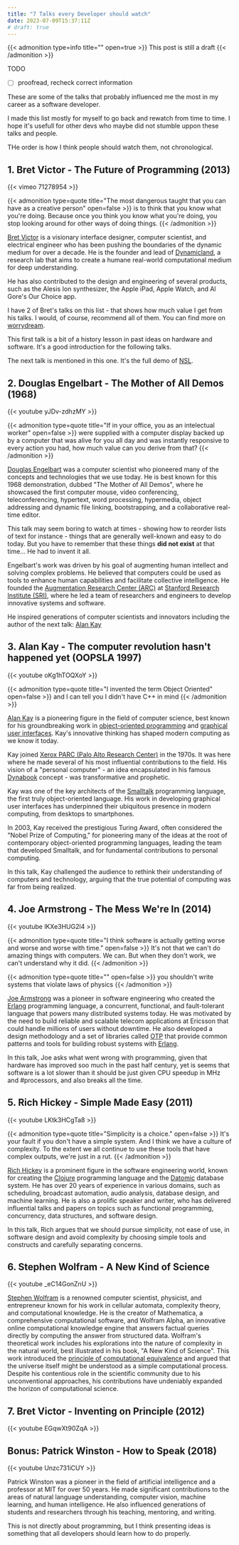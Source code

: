 ```yaml
---
title: "7 Talks every Developer should watch"
date: 2023-07-09T15:37:11Z
# draft: true
---
```


{{< admonition type=info title="" open=true >}}
This post is still a draft
{{< /admonition >}}

TODO
- [ ] proofread, recheck correct information

These are some of the talks that probably influenced me the most in my career as a software developer.

I made this list mostly for myself to go back and rewatch from time to time. I hope it's usefull for other devs who maybe did not stumble uppon these talks and people.

THe order is how I think people should watch them, not chronological.

## 1. Bret Victor - The Future of Programming (2013)

{{< vimeo 71278954 >}}

{{< admonition type=quote title="The most dangerous taught that you can have as a creative person" open=false >}}
is to think that you know what you're doing. Because once you think you know what you're doing, you stop looking around for other ways of doing things.
{{< /admonition >}}

[Bret Victor](https://en.wikipedia.org/wiki/Bret_Victor) is a visionary interface designer, computer scientist, and electrical engineer who has been pushing the boundaries of the dynamic medium for over a decade. 
He is the founder and lead of [Dynamicland](https://dynamicland.org/), a research lab that aims to create a humane real-world computational medium for deep understanding.

He has also contributed to the design and engineering of several products, such as the Alesis Ion synthesizer, the Apple iPad, Apple Watch, and Al Gore's Our Choice app.

I have 2 of Bret's talks on this list - that shows how much value I get from his talks. I would, of course, recommend all of them. You can find more on [worrydream](http://worrydream.com/).

This first talk is a bit of a history lesson in past ideas on hardware and software. It's a good introduction for the following talks.

The next talk is mentioned in this one. It's the full demo of [NSL](https://en.wikipedia.org/wiki/NLS_(computer_system)).

## 2. Douglas Engelbart - The Mother of All Demos (1968)

{{< youtube yJDv-zdhzMY >}}

{{< admonition type=quote title="If in your office, you as an intelectual worker" open=false >}}
were supplied with a computer display backed up by a computer that was alive for you all day and was instantly responsive to every action you had, how much value can you derive from that?
{{< /admonition >}}

[Douglas Engelbart](https://en.wikipedia.org/wiki/Douglas_Engelbart) was a computer scientist who pioneered many of the concepts and technologies that we use today. He is best known for this 1968 demonstration, dubbed "The Mother of All Demos", where he showcased the first computer mouse, video conferencing, teleconferencing, hypertext, word processing, hypermedia, object addressing and dynamic file linking, bootstrapping, and a collaborative real-time editor.

This talk may seem boring to watch at times - showing how to reorder lists of text for instance - things that are generally well-known and easy to do today. But you have to remember that these things **did not exist** at that time... He had to invent it all.

Engelbart's work was driven by his goal of augmenting human intellect and solving complex problems. He believed that computers could be used as tools to enhance human capabilities and facilitate collective intelligence. He founded the [Augmentation Research Center (ARC)](https://en.wikipedia.org/wiki/Augmentation_Research_Center) at [Stanford Research Institute (SRI)](https://en.wikipedia.org/wiki/SRI_International), where he led a team of researchers and engineers to develop innovative systems and software.

He inspired generations of computer scientists and innovators including the author of the next talk: [Alan Kay](#3-alan-kay---the-computer-revolution-hasnt-happened-yet-oopsla-1997)

## 3. Alan Kay - The computer revolution hasn't happened yet (OOPSLA 1997)

{{< youtube oKg1hTOQXoY >}}

{{< admonition type=quote title="I invented the term Object Oriented" open=false >}}
and I can tell you I didn't have C++ in mind
{{< /admonition >}}

[Alan Kay](https://en.wikipedia.org/wiki/Alan_Kay) is a pioneering figure in the field of computer science, best known for his groundbreaking work in [object-oriented programming](https://en.wikipedia.org/wiki/Object-oriented_programming) and [graphical user interfaces](https://en.wikipedia.org/wiki/Graphical_user_interface). Kay's innovative thinking has shaped modern computing as we know it today.

Kay joined [Xerox PARC (Palo Alto Research Center)](https://en.wikipedia.org/w/index.php?title=PARC_(company)) in the 1970s. It was here where he made several of his most influential contributions to the field. His vision of a "personal computer" - an idea encapsulated in his famous [Dynabook](https://en.wikipedia.org/wiki/Dynabook) concept - was transformative and prophetic.

Kay was one of the key architects of the [Smalltalk](https://en.wikipedia.org/wiki/Smalltalk) programming language, the first truly object-oriented language. His work in developing graphical user interfaces has underpinned their ubiquitous presence in modern computing, from desktops to smartphones.

In 2003, Kay received the prestigious Turing Award, often considered the "Nobel Prize of Computing," for pioneering many of the ideas at the root of contemporary object-oriented programming languages, leading the team that developed Smalltalk, and for fundamental contributions to personal computing.

In this talk, Kay challenged the audience to rethink their understanding of computers and technology, arguing that the true potential of computing was far from being realized.

## 4. Joe Armstrong - The Mess We're In (2014)

{{< youtube lKXe3HUG2l4 >}}

{{< admonition type=quote title="I think software is actually getting worse and worse and worse with time." open=false >}}
It's not that we can't do amazing things with computers. We can. But when they don't work, we can't understand why it did.
{{< /admonition >}}

{{< admonition type=quote title="" open=false >}}
you shouldn't write systems that violate laws of physics
{{< /admonition >}}

[Joe Armstrong](https://en.wikipedia.org/wiki/Joe_Armstrong_(programmer)) was a pioneer in software engineering who created the [Erlang](https://www.erlang.org/) programming language, a concurrent, functional, and fault-tolerant language that powers many distributed systems today. He was motivated by the need to build reliable and scalable telecom applications at Ericsson that could handle millions of users without downtime. He also developed a design methodology and a set of libraries called [OTP](https://en.wikipedia.org/wiki/Open_Telecom_Platform) that provide common patterns and tools for building robust systems with [Erlang](https://www.erlang.org/). 

In this talk, Joe asks what went wrong with programming, given that hardware has improved soo much in the past half century, yet is seems that software is a lot slower than it should be just given CPU speedup in MHz and #processors, and also breaks all the time.

## 5. Rich Hickey - Simple Made Easy (2011)

{{< youtube LKtk3HCgTa8 >}}

{{< admonition type=quote title="Simplicity is a choice." open=false >}}
It's your fault if you don't have a simple system. And I think we have a culture of complexity. To the extent we all continue to use these tools that have complex outputs, we're just in a rut.
{{< /admonition >}}

[Rich Hickey](https://en.wikipedia.org/wiki/Rich_Hickey) is a prominent figure in the software engineering world, known for creating the [Clojure](https://clojure.org/) programming language and the [Datomic](https://www.datomic.com/) database system. He has over 20 years of experience in various domains, such as scheduling, broadcast automation, audio analysis, database design, and machine learning. He is also a prolific speaker and writer, who has delivered influential talks and papers on topics such as functional programming, concurrency, data structures, and software design.

In this talk, Rich argues that we should pursue simplicity, not ease of use, in software design and avoid complexity by choosing simple tools and constructs and carefully separating concerns.

<!-- ## 6. Gerald Sussman - We Really Don't Know How to Compute! (2011)

{{< youtube HB5TrK7A4pI >}}

## OR  -->

## 6. Stephen Wolfram - A New Kind of Science

{{< youtube _eC14GonZnU >}}

[Stephen Wolfram](https://en.wikipedia.org/wiki/Stephen_Wolfram) is a renowned computer scientist, physicist, and entrepreneur known for his work in cellular automata, complexity theory, and computational knowledge. He is the creator of Mathematica, a comprehensive computational software, and Wolfram Alpha, an innovative online computational knowledge engine that answers factual queries directly by computing the answer from structured data. Wolfram's theoretical work includes his explorations into the nature of complexity in the natural world, best illustrated in his book, "A New Kind of Science". This work introduced the [principle of computational equivalence](https://en.wikipedia.org/w/index.php?title=A_New_Kind_of_Science#Principle_of_computational_equivalence) and argued that the universe itself might be understood as a simple computational process. Despite his contentious role in the scientific community due to his unconventional approaches, his contributions have undeniably expanded the horizon of computational science.

## 7. Bret Victor - Inventing on Principle (2012)

{{< youtube EGqwXt90ZqA >}}

## Bonus: Patrick Winston - How to Speak (2018)

{{< youtube Unzc731iCUY >}}

Patrick Winston was a pioneer in the field of artificial intelligence and a professor at MIT for over 50 years. He made significant contributions to the areas of natural language understanding, computer vision, machine learning, and human intelligence. He also influenced generations of students and researchers through his teaching, mentoring, and writing.

This is not directly about programming, but I think presenting ideas is something that all developers should learn how to do properly.

